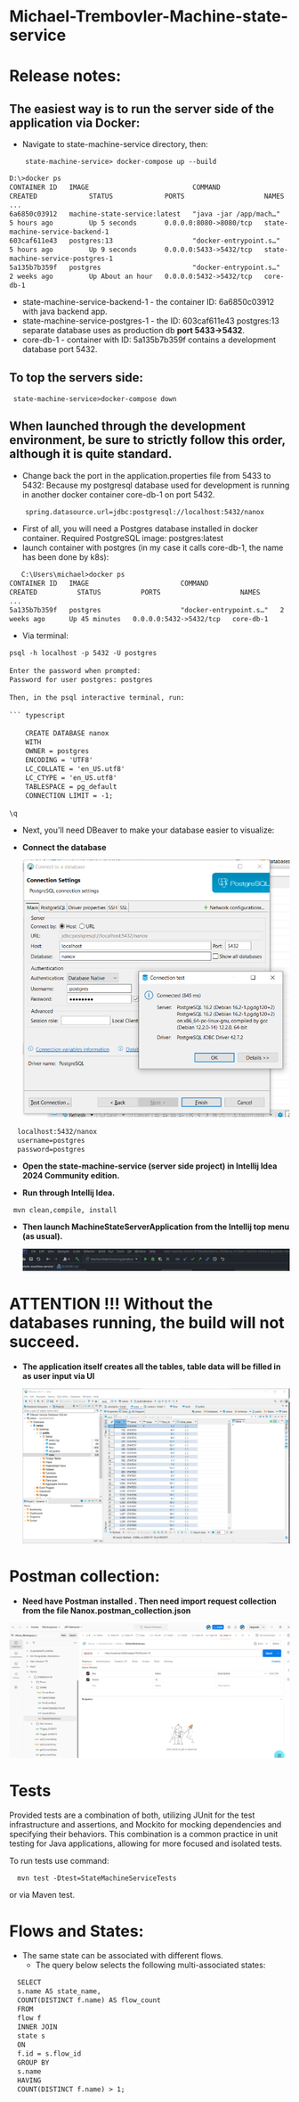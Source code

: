 # Michael-Trembovler-Machine-state-service

# Release notes:
## The easiest way is to run the server side of the application via Docker:

- Navigate to state-machine-service directory, then:

``` 
    state-machine-service> docker-compose up --build
```

```
D:\>docker ps
CONTAINER ID   IMAGE                          COMMAND                  CREATED             STATUS             PORTS                    NAMES
...
6a6850c03912   machine-state-service:latest   "java -jar /app/mach…"   5 hours ago         Up 5 seconds       0.0.0.0:8080->8080/tcp   state-machine-service-backend-1
603caf611e43   postgres:13                    "docker-entrypoint.s…"   5 hours ago         Up 9 seconds       0.0.0.0:5433->5432/tcp   state-machine-service-postgres-1
5a135b7b359f   postgres                       "docker-entrypoint.s…"   2 weeks ago         Up About an hour   0.0.0.0:5432->5432/tcp   core-db-1

```
- state-machine-service-backend-1 - the container ID: 6a6850c03912 with java backend app.
- state-machine-service-postgres-1 - the ID: 603caf611e43 postgres:13 separate database uses as production db **port 5433->5432**.
- core-db-1 - container with ID: 5a135b7b359f contains a development database port 5432.

## To top the servers side:

```
 state-machine-service>docker-compose down
```

## When launched through the development environment, be sure to strictly follow this order, although it is quite standard.

- Change back  the port in the application.properties file from 5433 to 5432:
  Because my postgresql database used for development is running in another docker container core-db-1 on port 5432.
```  
    spring.datasource.url=jdbc:postgresql://localhost:5432/nanox
```

- First of all, you will need a Postgres database installed in docker container.
  Required PostgreSQL image: postgres:latest
- launch container with postgres (in my case it calls core-db-1, the name has been done by k8s):
``` 
   C:\Users\michael>docker ps
CONTAINER ID   IMAGE                       COMMAND                  CREATED          STATUS          PORTS                    NAMES
...
5a135b7b359f   postgres                    "docker-entrypoint.s…"   2 weeks ago      Up 45 minutes   0.0.0.0:5432->5432/tcp   core-db-1
```

- Via terminal:
```
psql -h localhost -p 5432 -U postgres

Enter the password when prompted:
Password for user postgres: postgres

Then, in the psql interactive terminal, run:

``` typescript

    CREATE DATABASE nanox
    WITH
    OWNER = postgres
    ENCODING = 'UTF8'
    LC_COLLATE = 'en_US.utf8'
    LC_CTYPE = 'en_US.utf8'
    TABLESPACE = pg_default
    CONNECTION LIMIT = -1;
    
\q
```


- Next, you'll need DBeaver to make your database easier to visualize:
- **Connect the database**

  ![NanoxDB](images/NanoxDB.PNG)


```
  localhost:5432/nanox
  username=postgres
  password=postgres
```


- **Open the state-machine-service (server side project) in Intellij Idea 2024 Community edition.**

  

- **Run through Intellij Idea.**

```
 mvn clean,compile, install
``` 

- **Then launch MachineStateServerApplication from the Intellij top menu (as usual).**



  ![Run_App](images/Run_App.PNG)



# ATTENTION !!!  Without the databases running, the build will not succeed.


- **The application itself creates all the tables, 
    table data will be filled in as user input via UI**

  ![DBeaver](images/DBeaver.PNG)


# Postman collection: 
- **Need have Postman installed . Then need import request collection from the file Nanox.postman_collection.json**

![Postman](images/Postman.PNG)



# Tests
Provided tests are a combination of both, utilizing JUnit for the test infrastructure and assertions, 
and Mockito for mocking dependencies and specifying their behaviors. This combination is a 
common practice in unit testing for Java applications, 
allowing for more focused and isolated tests.

To run tests use command:  
```
  mvn test -Dtest=StateMachineServiceTests
```

or via Maven test.


# Flows and States:
- The same state can be associated with different flows.
  - The query below selects the following multi-associated states:
```
  SELECT
  s.name AS state_name,
  COUNT(DISTINCT f.name) AS flow_count
  FROM
  flow f
  INNER JOIN
  state s
  ON
  f.id = s.flow_id
  GROUP BY
  s.name
  HAVING
  COUNT(DISTINCT f.name) > 1;
```